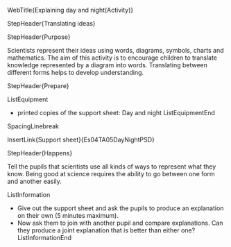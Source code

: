 WebTitle{Explaining day and night(Activity)}

StepHeader{Translating ideas}

StepHeader{Purpose}

Scientists represent their ideas using words, diagrams, symbols, charts and mathematics. The aim of this activity is to encourage children to translate knowledge represented by a diagram into words. Translating between different forms helps to develop understanding.

StepHeader{Prepare}

ListEquipment
- printed copies of the support sheet: Day and night
ListEquipmentEnd

SpacingLinebreak

InsertLink{Support sheet}{Es04TA05DayNightPSD}


StepHeader{Happens}

Tell the pupils that scientists use all kinds of ways to represent what they know. Being good at science requires the ability to go between one form and another easily.

ListInformation
- Give out the support sheet and ask the pupils to produce an explanation on their own (5 minutes maximum).
- Now ask them to join with another pupil and compare explanations. Can they produce a joint explanation that is better than either one?
ListInformationEnd

